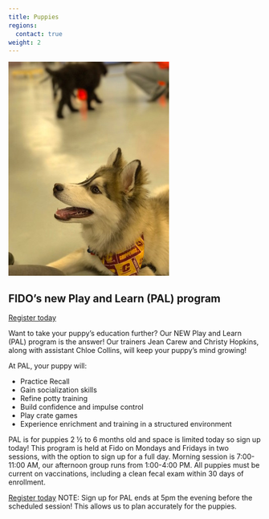 ```yaml
---
title: Puppies
regions:
  contact: true
weight: 2
---
```

<img class="right" src="/images/pal.jpg" alt="" />

## FIDO’s new Play and Learn (PAL) program

<a class="button" href="https://squareup.com/store/FidoPersonalDogTraining/item/puppy-pal-program">Register today</a>

Want to take your puppy’s education further? Our NEW Play and Learn (PAL) program 
is the answer! Our trainers Jean Carew and Christy Hopkins, along with assistant 
Chloe Collins, will keep your puppy’s mind growing! 

At PAL, your puppy will: 

  * Practice Recall
  * Gain socialization skills
  * Refine potty training
  * Build confidence and impulse control
  * Play crate games
  * Experience enrichment and training in a structured environment

PAL is for puppies 2 ½ to 6 months old and space is limited today so sign up today! 
This program is held at Fido on Mondays and Fridays in two sessions, with the option 
to sign up for a full day. Morning session is 7:00-11:00 AM, our afternoon group runs 
from 1:00-4:00 PM. All puppies must be current on vaccinations, including a clean 
fecal exam within 30 days of enrollment.

<a class="button" href="https://squareup.com/store/FidoPersonalDogTraining/item/puppy-pal-program">Register today</a>
NOTE: Sign up for PAL ends at 5pm the evening before the scheduled session! This allows us to plan accurately for the puppies. 

